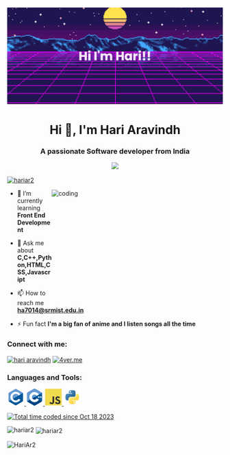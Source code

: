 ![logo](https://github.com/HariAr2/HariAr2/blob/main/banner.png)
<h1 align="center">Hi 👋, I'm Hari Aravindh</h1>
<h3 align="center">A passionate Software developer from India</h3>


<div align="center">
  <img src="https://profile-counter.glitch.me/HariAr2/count.svg?"  />
</div>



<p align="left"> <a href="https://github.com/ryo-ma/github-profile-trophy"><img src="https://github-profile-trophy.vercel.app/?username=hariar2" alt="hariar2" /></a> </p>

<img align="right" alt="coding" width="400" height="260" src="https://i.pinimg.com/originals/06/60/ef/0660efe82fa3da42ed56eef013171835.gif">

- 🌱 I’m currently learning **Front End Development**

- 💬 Ask me about **C,C++,Python,HTML,CSS,Javascript**

- 📫 How to reach me **ha7014@srmist.edu.in**

- ⚡ Fun fact **I'm a big fan of anime and I listen songs all the time**

<h3 align="left">Connect with me:</h3>
<p align="left">
<a href="https://linkedin.com/in/hari aravindh" target="blank"><img align="center" src="https://raw.githubusercontent.com/rahuldkjain/github-profile-readme-generator/master/src/images/icons/Social/linked-in-alt.svg" alt="hari aravindh" height="30" width="40" /></a>
<a href="https://instagram.com/4ver.me" target="blank"><img align="center" src="https://raw.githubusercontent.com/rahuldkjain/github-profile-readme-generator/master/src/images/icons/Social/instagram.svg" alt="4ver.me" height="30" width="40" /></a>
</p>

<h3 align="left">Languages and Tools:</h3>
<p align="left"> <a href="https://www.cprogramming.com/" target="_blank" rel="noreferrer"> <img src="https://raw.githubusercontent.com/devicons/devicon/master/icons/c/c-original.svg" alt="c" width="40" height="40"/> </a> <a href="https://www.w3schools.com/cpp/" target="_blank" rel="noreferrer"> <img src="https://raw.githubusercontent.com/devicons/devicon/master/icons/cplusplus/cplusplus-original.svg" alt="cplusplus" width="40" height="40"/> </a> <a href="https://developer.mozilla.org/en-US/docs/Web/JavaScript" target="_blank" rel="noreferrer"> <img src="https://raw.githubusercontent.com/devicons/devicon/master/icons/javascript/javascript-original.svg" alt="javascript" width="40" height="40"/> </a> <a href="https://www.python.org" target="_blank" rel="noreferrer"> <img src="https://raw.githubusercontent.com/devicons/devicon/master/icons/python/python-original.svg" alt="python" width="40" height="40"/> </a> </p>

<a href="https://wakatime.com/@018b4383-fa5b-4763-9812-f35cdf1cc9ad"><img src="https://wakatime.com/badge/user/018b4383-fa5b-4763-9812-f35cdf1cc9ad.svg" alt="Total time coded since Oct 18 2023" /></a>

<p><img align="left" src="https://github-readme-stats.vercel.app/api/top-langs?username=hariar2&show_icons=true&locale=en&layout=compact" alt="hariar2" /></p>

<p>&nbsp;<img align="center" src="https://github-readme-stats.vercel.app/api?username=hariar2&show_icons=true&locale=en" alt="hariar2" /></p>
<p><img align="center" src="https://github-readme-streak-stats.herokuapp.com/?user=HariAr2&" alt="HariAr2" /></p>
